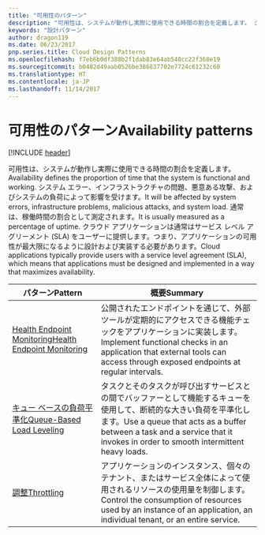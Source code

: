 ```yaml
---
title: "可用性のパターン"
description: "可用性は、システムが動作し実際に使用できる時間の割合を定義します。 システム エラー、インフラストラクチャの問題、悪意ある攻撃、およびシステムの負荷によって影響を受けます。 通常は、稼働時間の割合として測定されます。 クラウド アプリケーションは通常はサービス レベル アグリーメント (SLA) をユーザーに提供します。つまり、アプリケーションの可用性が最大限になるように設計および実装する必要があります。"
keywords: "設計パターン"
author: dragon119
ms.date: 06/23/2017
pnp.series.title: Cloud Design Patterns
ms.openlocfilehash: f7eb6b0df388b2f1dab83e64ab540cc22f368e19
ms.sourcegitcommit: b0482d49aab0526be386837702e7724c61232c60
ms.translationtype: HT
ms.contentlocale: ja-JP
ms.lasthandoff: 11/14/2017
---
```

# <a name="availability-patterns"></a><span data-ttu-id="e4574-107">可用性のパターン</span><span class="sxs-lookup"><span data-stu-id="e4574-107">Availability patterns</span></span>

[!INCLUDE [header](../../_includes/header.md)]

<span data-ttu-id="e4574-108">可用性は、システムが動作し実際に使用できる時間の割合を定義します。</span><span class="sxs-lookup"><span data-stu-id="e4574-108">Availability defines the proportion of time that the system is functional and working.</span></span> <span data-ttu-id="e4574-109">システム エラー、インフラストラクチャの問題、悪意ある攻撃、およびシステムの負荷によって影響を受けます。</span><span class="sxs-lookup"><span data-stu-id="e4574-109">It will be affected by system errors, infrastructure problems, malicious attacks, and system load.</span></span> <span data-ttu-id="e4574-110">通常は、稼働時間の割合として測定されます。</span><span class="sxs-lookup"><span data-stu-id="e4574-110">It is usually measured as a percentage of uptime.</span></span> <span data-ttu-id="e4574-111">クラウド アプリケーションは通常はサービス レベル アグリーメント (SLA) をユーザーに提供します。つまり、アプリケーションの可用性が最大限になるように設計および実装する必要があります。</span><span class="sxs-lookup"><span data-stu-id="e4574-111">Cloud applications typically provide users with a service level agreement (SLA), which means that applications must be designed and implemented in a way that maximizes availability.</span></span>

| <span data-ttu-id="e4574-112">パターン</span><span class="sxs-lookup"><span data-stu-id="e4574-112">Pattern</span></span> | <span data-ttu-id="e4574-113">概要</span><span class="sxs-lookup"><span data-stu-id="e4574-113">Summary</span></span> |
| ------- | ------- |
| [<span data-ttu-id="e4574-114">Health Endpoint Monitoring</span><span class="sxs-lookup"><span data-stu-id="e4574-114">Health Endpoint Monitoring</span></span>](../health-endpoint-monitoring.md) | <span data-ttu-id="e4574-115">公開されたエンドポイントを通じて、外部ツールが定期的にアクセスできる機能チェックをアプリケーションに実装します。</span><span class="sxs-lookup"><span data-stu-id="e4574-115">Implement functional checks in an application that external tools can access through exposed endpoints at regular intervals.</span></span> |
| [<span data-ttu-id="e4574-116">キュー ベースの負荷平準化</span><span class="sxs-lookup"><span data-stu-id="e4574-116">Queue-Based Load Leveling</span></span>](../queue-based-load-leveling.md) | <span data-ttu-id="e4574-117">タスクとそのタスクが呼び出すサービスとの間でバッファーとして機能するキューを使用して、断続的な大きい負荷を平準化します。</span><span class="sxs-lookup"><span data-stu-id="e4574-117">Use a queue that acts as a buffer between a task and a service that it invokes in order to smooth intermittent heavy loads.</span></span> |
| [<span data-ttu-id="e4574-118">調整</span><span class="sxs-lookup"><span data-stu-id="e4574-118">Throttling</span></span>](../throttling.md) | <span data-ttu-id="e4574-119">アプリケーションのインスタンス、個々のテナント、またはサービス全体によって使用されるリソースの使用量を制御します。</span><span class="sxs-lookup"><span data-stu-id="e4574-119">Control the consumption of resources used by an instance of an application, an individual tenant, or an entire service.</span></span> |